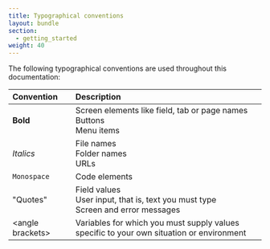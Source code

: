 ```yaml
---
title: Typographical conventions
layout: bundle
section: 
  - getting_started
weight: 40
---
```



The following typographical conventions are used throughout this documentation:

|Convention|Description|
|:---|:---|
|**Bold**|Screen elements like field, tab or page names <br>Buttons <br>Menu items|
|*Italics*|File names <br>Folder names <br>URLs
|`Monospace`|Code elements
|"Quotes"|Field values <br>User input, that is, text you must type<br>Screen and error messages
|&#60;angle brackets&#62;|Variables for which you must supply values specific to your own situation or environment


 